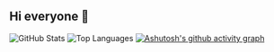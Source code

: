 ## Hi everyone 👋



![GitHub Stats](https://github-readme-stats.vercel.app/api?username=ClassZak&show_icons=true&theme=dark)
![Top Languages](https://github-readme-stats.vercel.app/api/top-langs/?username=ClassZak&layout=compact&theme=dark)
[![Ashutosh's github activity graph](https://github-readme-activity-graph.vercel.app/graph?username=ClassZak&theme=tokyo-night)](https://github.com/ClassZak/github-readme-activity-graph)

<!--
**ClassZak/ClassZak** is a ✨ _special_ ✨ repository because its `README.md` (this file) appears on your GitHub profile.

Here are some ideas to get you started:

- 🔭 I’m currently working on ...
- 🌱 I’m currently learning ...
- 👯 I’m looking to collaborate on ...
- 🤔 I’m looking for help with ...
- 💬 Ask me about ...
- 📫 How to reach me: ...
- 😄 Pronouns: ...
- ⚡ Fun fact: ...
-->
